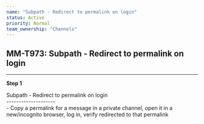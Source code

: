 ```yaml
---
name: "Subpath - Redirect to permalink on login"
status: Active
priority: Normal
team_ownership: "Channels"
---
```


## MM-T973: Subpath - Redirect to permalink on login

---

**Step 1**

Subpath - Redirect to permalink on login\
\--------------------\
\- Copy a permalink for a message in a private channel, open it in a new/incognito browser, log in, verify redirected to that permalink
